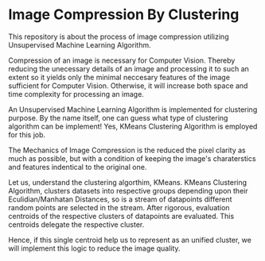 # Image Compression By Clustering
This repository is about the process of image compression utilizing Unsupervised Machine Learning Algorithm. 

Compression of an image is necessary for Computer Vision. Thereby reducing the unecessary details of an image and processing it to such an extent so it yields only the minimal neccesary features of the image sufficient for Computer Vision. Otherwise, it will increase both space and time complexity for processing an image.

An Unsupervised Machine Learning Algorithm is implemented for clustering purpose. By the name itself, one can guess what type of clustering algorithm can be implement!
Yes, KMeans Clustering Algorithm is employed for this job.

The Mechanics of Image Compression is the reduced the pixel clarity as much as possible, but with a condition of keeping the image's charaterstics and features indentical to the original one.

Let us, understand the clustering algorthim, KMeans. 
KMeans Clustering Algorithm, clusters datasets into respective groups depending upon their Eculidian/Manhatan Distances, so is a stream of datapoints different random points are selected in the stream.
After rigorous, evaluation centroids of the respective clusters of datapoints are evaluated. This centroids delegate the respective cluster.

Hence, if this single centroid help us to represent as an unified cluster, we will implement this logic to reduce the image quality. 
